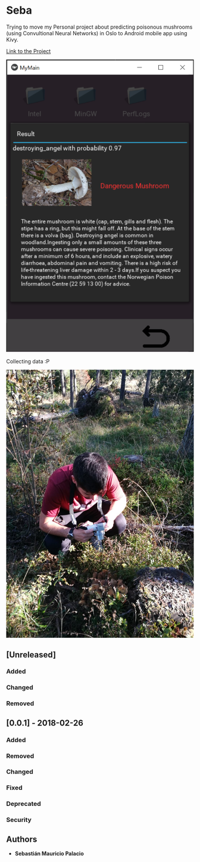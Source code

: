 # Seba
Trying to move my Personal project about predicting poisonous mushrooms (using Convultional Neural Networks) in Oslo to 
Android  mobile app using Kivy. 

[Link to the Project](https://github.com/sebalp1987/mushroom_identify)

![Drag Image](source/presentation.png)

Collecting data :P

![Drag Image](source/IMG-20190921-WA0017.jpg)


## [Unreleased]
### Added
### Changed
### Removed


## [0.0.1] - 2018-02-26
### Added
### Removed
### Changed
### Fixed
### Deprecated
### Security


## Authors

* **Sebastián Mauricio Palacio**
